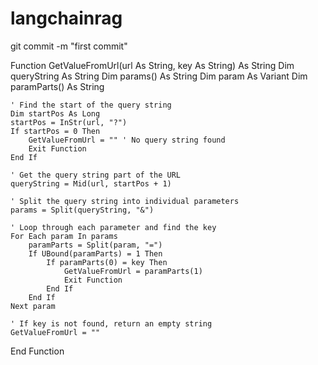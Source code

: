 # langchainrag


git commit -m "first commit"

Function GetValueFromUrl(url As String, key As String) As String
Dim queryString As String
Dim params() As String
Dim param As Variant
Dim paramParts() As String

    ' Find the start of the query string
    Dim startPos As Long
    startPos = InStr(url, "?")
    If startPos = 0 Then
        GetValueFromUrl = "" ' No query string found
        Exit Function
    End If

    ' Get the query string part of the URL
    queryString = Mid(url, startPos + 1)

    ' Split the query string into individual parameters
    params = Split(queryString, "&")

    ' Loop through each parameter and find the key
    For Each param In params
        paramParts = Split(param, "=")
        If UBound(paramParts) = 1 Then
            If paramParts(0) = key Then
                GetValueFromUrl = paramParts(1)
                Exit Function
            End If
        End If
    Next param

    ' If key is not found, return an empty string
    GetValueFromUrl = ""
End Function